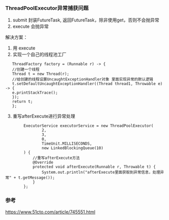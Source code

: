 ### ThreadPoolExecutor异常捕获问题
1. submit 封装FutureTask, 返回FutureTask，除非使用get，否则不会抛异常
2. execute 会抛异常

解决方案：
1. 用 execute
2. 实现一个自己的线程池工厂
```
   ThreadFactory factory = (Runnable r) -> {
   //创建一个线程
   Thread t = new Thread(r);
   //给创建的线程设置UncaughtExceptionHandler对象 里面实现异常的默认逻辑
   t.setDefaultUncaughtExceptionHandler((Thread thread1, Throwable e) -> {
   e.printStackTrace();
   });
   return t;
   };
```
3. 重写afterExecute进行异常处理
```
        ExecutorService executorService = new ThreadPoolExecutor(
                2,
                3,
                0,
                TimeUnit.MILLISECONDS,
                new LinkedBlockingQueue(10)
        ) {
            //重写afterExecute方法
            @Override
            protected void afterExecute(Runnable r, Throwable t) {
                System.out.println("afterExecute里面获取到异常信息，处理异常" + t.getMessage());
            }
        };
```

### 参考
https://www.51cto.com/article/745551.html
